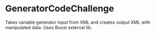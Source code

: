 # GeneratorCodeChallenge
Takes variable generator input from XML and creates output XML with manipulated data.
Uses Boost external lib.
